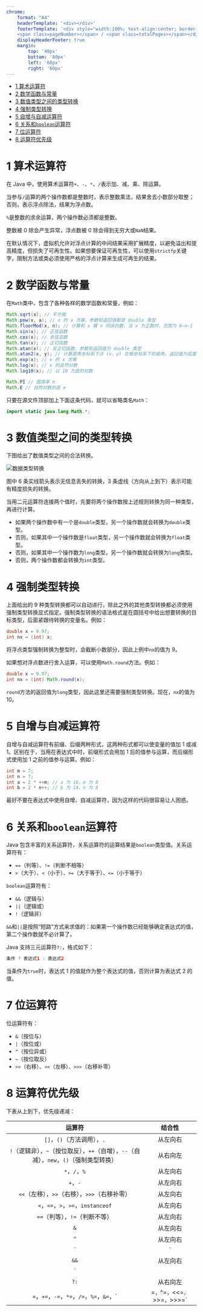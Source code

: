 ```yaml
---
chrome:
    format: "A4"
    headerTemplate: '<div></div>'
    footerTemplate: '<div style="width:100%; text-align:center; border-top: 1pt solid #eeeeee; margin: 10px 10px 20px; font-size: 8pt;">
    <span class=pageNumber></span> / <span class=totalPages></span></div>'
    displayHeaderFooter: true
    margin:
        top: '40px'
        bottom: '80px'
        left: '60px'
        right: '60px'
---
```


<!-- @import "[TOC]" {cmd="toc" depthFrom=1 depthTo=6 orderedList=false} -->

<!-- code_chunk_output -->

- [1 算术运算符](#1-算术运算符)
- [2 数学函数与常量](#2-数学函数与常量)
- [3 数值类型之间的类型转换](#3-数值类型之间的类型转换)
- [4 强制类型转换](#4-强制类型转换)
- [5 自增与自减运算符](#5-自增与自减运算符)
- [6 关系和`boolean`运算符](#6-关系和boolean运算符)
- [7 位运算符](#7-位运算符)
- [8 运算符优先级](#8-运算符优先级)

<!-- /code_chunk_output -->

# 1 算术运算符

在 Java 中，使用算术运算符`+`、`-`、`*`、`/`表示加、减、乘、除运算。

当参与`/`运算的两个操作数都是整数时，表示整数乘法，结果舍去小数部分取整；否则，表示浮点除法，结果为浮点数。

`%`是整数的求余运算，两个操作数必须都是整数。

整数被 0 除会产生异常，浮点数被 0 除会得到无穷大或`NaN`结果。

在默认情况下，虚拟机允许对浮点计算的中间结果采用扩展精度，以避免溢出和提高精度，但损失了可再生性。如果想要保证可再生性，可以使用`strictfp`关键字，限制方法或类必须使用严格的浮点计算来生成可再生的结果。

# 2 数学函数与常量

在`Math`类中，包含了各种各样的数学函数和常量，例如：

```java
Math.sqrt(x); // 平方根
Math.pow(x, a); // x 的 a 次幂，参数和返回值都是 double 类型
Math.floorMod(x, n); // 计算和 x 模 n 同余的数，当 x 为正数时，范围为 0~n-1
Math.sin(x); // 正弦函数
Math.cos(x); // 余弦函数
Math.tan(x); // 正切函数
Math.atan(x); // 反正切函数，参数和返回值为 double 类型
Math.atan2(x, y); // 计算直角坐标系下点 (x，y) 在极坐标系下的极角，返回值为弧度，范围从 -π~π
Math.exp(x); // e 的 x 次幂
Math.log(x); // x 的自然对数
Math.log10(x); // 以 10 为底的对数

Math.PI // 圆周率 π
Math.E // 自然对数的底 e
```

只要在源文件顶部加上下面这条代码，就可以省略类名`Math`：

```java
import static java.lang.Math.*;
```

# 3 数值类型之间的类型转换

下图给出了数值类型之间的合法转换。

![数据类型转换](https://cdn.jsdelivr.net/gh/zzx-JLU/images_for_markdown@main/Java核心技术-卷I/图3.1-数据类型转换.700l5xuc5yg0.png)

图中 6 条实线箭头表示无信息丢失的转换，3 条虚线（方向从上到下）表示可能有精度损失的转换。

当用二元运算符连接两个值时，先要将两个操作数按上述规则转换为同一种类型，再进行计算。

- 如果两个操作数中有一个是`double`类型，另一个操作数就会转换为`double`类型。
- 否则，如果其中一个操作数是`float`类型，另一个操作数就会转换为`float`类型。
- 否则，如果其中一个操作数为`long`类型，另一个操作数就会转换为`long`类型。
- 否则，两个操作数都会转换为`int`类型。

# 4 强制类型转换

上面给出的 9 种类型转换都可以自动进行，除此之外的其他类型转换都必须使用强制类型转换显式指定。强制类型转换的语法格式是在圆括号中给出想要转换的目标类型，后面紧跟待转换的变量名。例如：

```java
double x = 9.97;
int nx = (int) x;
```

将浮点类型强制转换为整型时，会截断小数部分，因此上例中`nx`的值为 9。

如果想对浮点数进行舍入运算，可以使用`Math.round`方法。例如：

```java
double x = 9.97;
int nx = (int) Math.round(x);
```

`round`方法的返回值为`long`类型，因此这里还需要强制类型转换。现在，`nx`的值为 10。

# 5 自增与自减运算符

自增与自减运算符有前缀、后缀两种形式，这两种形式都可以使变量的值加 1 或减 1。区别在于，当用在表达式中时，前缀形式会用加 1 后的值参与运算，而后缀形式使用加 1 之前的值参与运算。例如：

```java
int m = 7;
int n = 7;
int a = 2 * ++m; // a 为 16，m 为 8
int b = 2 * n++; // b 为 14，n 为 8
```

最好不要在表达式中使用自增、自减运算符，因为这样的代码很容易让人困惑。

# 6 关系和`boolean`运算符

Java 包含丰富的关系运算符，关系运算符的运算结果是`boolean`类型值。关系运算符有：

- `==`（判等）、`!=`（判断不相等）
- `>`（大于）、`<`（小于）、`>=`（大于等于）、`<=`（小于等于）

`boolean`运算符有：

- `&&`（逻辑与）
- `||`（逻辑或）
- `!`（逻辑非）

`&&`和`||`是按照“短路”方式来求值的：如果第一个操作数已经能够确定表达式的值，第二个操作数就不必计算了。

Java 支持三元运算符`?:`，格式如下：

```java
条件 ? 表达式1 : 表达式2
```

当条件为`true`时，表达式 1 的值就作为整个表达式的值，否则计算为表达式 2 的值。

# 7 位运算符

位运算符有：

- `&`（按位与）
- `|`（按位或）
- `^`（按位异或）
- `~`（按位取反）
- `>>`（右移）、`<<`（左移）、`>>>`（右移补零）

# 8 运算符优先级

下表从上到下，优先级递减：

|运算符| 结合性 |
|:--:|:--:|
| `[]`，`()`（方法调用），`.` | 从左向右 |
| `!`（逻辑非），`~`（按位取反），`++`（自增），`--`（自减），`new`，`()`（强制类型转换） | 从右向左 |
| `*`，`/`，`%` | 从左向右 |
| `+`，`-` | 从左向右 |
| `<<`（左移），`>>`（右移），`>>>`（右移补零） | 从左向右 |
| `<`，`<=`，`>`，`>=`，`instanceof` | 从左向右 |
| `==`（判等），`!=`（判断不等） | 从左向右 |
| `&` | 从左向右 |
| `^` | 从左向右 |
| `|` | 从左向右 |
| `&&` | 从左向右 |
| `||` | 从左向右 |
| `?:` | 从右向左 |
| `=`，`+=`，`-=`，`*=`，`/=`，`%=`，`&=`，`|=`，`^=`，`<<=`，`>>=`，`>>>=` | 从右向左 |
